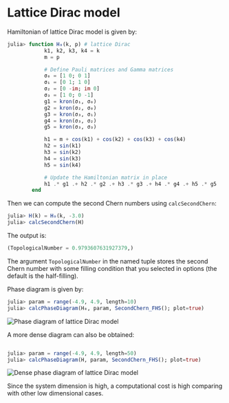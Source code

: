 # Lattice Dirac model

Hamiltonian of lattice Dirac model is given by:

```julia
julia> function H₀(k, p) # lattice Dirac
            k1, k2, k3, k4 = k
            m = p

            # Define Pauli matrices and Gamma matrices
            σ₀ = [1 0; 0 1]
            σ₁ = [0 1; 1 0]
            σ₂ = [0 -im; im 0]
            σ₃ = [1 0; 0 -1]
            g1 = kron(σ₁, σ₀)
            g2 = kron(σ₂, σ₀)
            g3 = kron(σ₃, σ₁)
            g4 = kron(σ₃, σ₂)
            g5 = kron(σ₃, σ₃)

            h1 = m + cos(k1) + cos(k2) + cos(k3) + cos(k4)
            h2 = sin(k1)
            h3 = sin(k2)
            h4 = sin(k3)
            h5 = sin(k4)

            # Update the Hamiltonian matrix in place
            h1 .* g1 .+ h2 .* g2 .+ h3 .* g3 .+ h4 .* g4 .+ h5 .* g5
        end
```

Then we can compute the second Chern numbers using `calcSecondChern`:

```julia
julia> H(k) = H₀(k, -3.0)
julia> calcSecondChern(H)
```

The output is:

```julia
(TopologicalNumber = 0.9793607631927379,)
```

The argument `TopologicalNumber` in the named tuple stores the second Chern number with some filling condition that you selected in options (the default is the half-filling). 


Phase diagram is given by:

```julia
julia> param = range(-4.9, 4.9, length=10)
julia> calcPhaseDiagram(H₀, param, SecondChern_FHS(); plot=true)
```

![Phase diagram of lattice Dirac model](https://github.com/KskAdch/TopologicalNumbers.jl/assets/139110206/4e967ed2-9011-4e88-85ab-3b64deaaf09a)

A more dense diagram can also be obtained:

```julia

julia> param = range(-4.9, 4.9, length=50)
julia> calcPhaseDiagram(H, param, SecondChern_FHS(); plot=true)
```

![Dense phase diagram of lattice Dirac model](https://github.com/KskAdch/TopologicalNumbers.jl/assets/139110206/9449651c-46f4-4141-ac87-161e9e5fbf28)

Since the system dimension is high,
a computational cost is high comparing with other low dimensional cases.